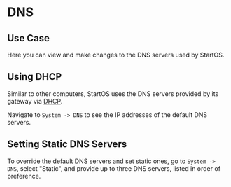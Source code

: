 # DNS

## Use Case

Here you can view and make changes to the DNS servers used by StartOS.

## Using DHCP

Similar to other computers, StartOS uses the DNS servers provided by its gateway via [DHCP](https://en.wikipedia.org/wiki/Dynamic_Host_Configuration_Protocol).

Navigate to `System -> DNS` to see the IP addresses of the default DNS servers.

## Setting Static DNS Servers

To override the default DNS servers and set static ones, go to `System -> DNS`, select "Static", and provide up to three DNS servers, listed in order of preference.
